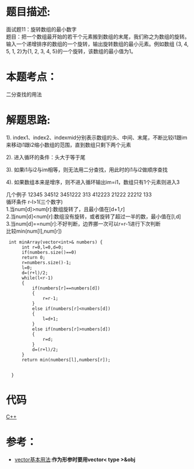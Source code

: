 # 题目描述:  
面试题11：旋转数组的最小数字  
题目：把一个数组最开始的若干个元素搬到数组的末尾，我们称之为数组的旋转。
输入一个递增排序的数组的一个旋转，输出旋转数组的最小元素。例如数组
{3, 4, 5, 1, 2}为{1, 2, 3, 4, 5}的一个旋转，该数组的最小值为1。
# 本题考点：
  
   二分查找的用法
  
# 解题思路:

  1). index1、index2、indexmid分别表示数组的头、中间、末尾，不断比较i1跟im来移动i1跟i2缩小数组的范围，直到数组只剩下两个元素
  
  2). 进入循环的条件：头大于等于尾
  
  3). 如果i1与i2与im相等，则无法用二分查找，用此时的i1与i2做顺序查找
  
  4). 如果数组本来是增序，则不进入循环输出im=i1，数组只有1个元素则进入3  
  
  几个例子 12345 34512 3451222 313  412223  21222 22212 133  
  循环条件 r-l>1(三个数字)  
  1.当num[d]>num[r]:数组旋转了，且最小值在[d+1,r]  
  2.当num[d]<num[r]:数组没有旋转，或者旋转了超过一半的数，最小值在[l,d]  
  3.当num[d]==num[r]:不好判断，边界挪一次可以r=r-1进行下次判断  
  比较min(num[l],num[r])  
  ```
   int minArray(vector<int>& numbers) {
        int r=0,l=0,d=0;
        if(numbers.size()==0)
        return 0;
        r=numbers.size()-1;
        l=0;
        d=(r+l)/2;
        while(l<r-1)
        {
            if(numbers[r]==numbers[d])
            {
                r=r-1;
            }
            else if(numbers[r]<numbers[d])
            {
                l=d+1;
            }  
            else if(numbers[r]>numbers[d])
            {
                r=d;
            }
            d=(r+l)/2;                  
        }
        return min(numbers[l],numbers[r]);


    }
  ```
# 代码

[C++](MinNumberInRotatedArray.cpp)

# 参考：
- [vector基本用法](https://www.runoob.com/w3cnote/cpp-vector-container-analysis.html):**作为形参时要用vector< type >&obj**

